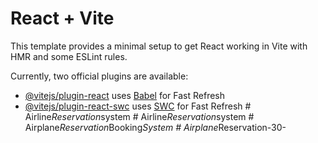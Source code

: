 # React + Vite

This template provides a minimal setup to get React working in Vite with HMR and some ESLint rules.

Currently, two official plugins are available:

- [@vitejs/plugin-react](https://github.com/vitejs/vite-plugin-react/blob/main/packages/plugin-react/README.md) uses [Babel](https://babeljs.io/) for Fast Refresh
- [@vitejs/plugin-react-swc](https://github.com/vitejs/vite-plugin-react-swc) uses [SWC](https://swc.rs/) for Fast Refresh
#   A i r l i n e _ R e s e r v a t i o n _ s y s t e m  
 #   A i r l i n e _ R e s e r v a t i o n _ s y s t e m  
 #   A i r p l a n e _ R e s e r v a t i o n _ B o o k i n g _ S y s t e m  
 #   A i r p l a n e _ R e s e r v a t i o n - 3 0 -  
 